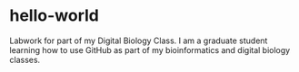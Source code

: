 # hello-world
Labwork for part of my Digital Biology Class. 
I am a graduate student learning how to use GitHub as part of my bioinformatics and digital biology classes.
